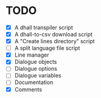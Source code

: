 # TODO

- [x] A dhall transpiler script
- [x] A dhall-to-csv download script
- [x] A "Create lines directory" script
- [ ] A split language file script
- [x] Line manager
- [x] Dialogue objects
- [ ] Dialogue options
- [ ] Dialogue variables
- [ ] Documentation
- [x] Comments
